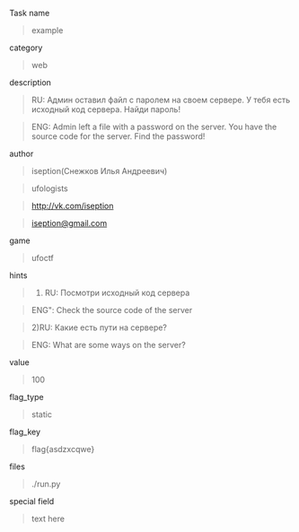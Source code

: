 Task name
> example

category
> web

description
> RU: Админ оставил файл с паролем на своем сервере. У тебя есть исходный код сервера. Найди пароль!

> ENG: Admin left a file with a password on the server. You have the source code for the server. Find the password!

author
> iseption(Снежков Илья Андреевич)

> ufologists

> http://vk.com/iseption

> iseption@gmail.com

game
> ufoctf

hints
> 1) RU: Посмотри исходный код сервера

> ENG": Check the source code of the server

> 2)RU: Какие есть пути на сервере?

> ENG: What are some ways on the server?

value
> 100

flag_type
> static

flag_key
> flag{asdzxcqwe}

files
> ./run.py

special field
> text here
